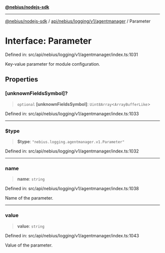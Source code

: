 [**@nebius/nodejs-sdk**](../../../../../../README.md)

***

[@nebius/nodejs-sdk](../../../../../../README.md) / [api/nebius/logging/v1/agentmanager](../README.md) / Parameter

# Interface: Parameter

Defined in: src/api/nebius/logging/v1/agentmanager/index.ts:1031

Key-value parameter for module configuration.

## Properties

### \[unknownFieldsSymbol\]?

> `optional` **\[unknownFieldsSymbol\]**: `Uint8Array`\<`ArrayBufferLike`\>

Defined in: src/api/nebius/logging/v1/agentmanager/index.ts:1033

***

### $type

> **$type**: `"nebius.logging.agentmanager.v1.Parameter"`

Defined in: src/api/nebius/logging/v1/agentmanager/index.ts:1032

***

### name

> **name**: `string`

Defined in: src/api/nebius/logging/v1/agentmanager/index.ts:1038

Name of the parameter.

***

### value

> **value**: `string`

Defined in: src/api/nebius/logging/v1/agentmanager/index.ts:1043

Value of the parameter.
